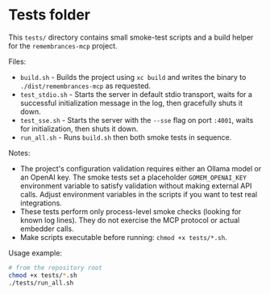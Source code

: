 # Tests folder

This `tests/` directory contains small smoke-test scripts and a build helper for the `remembrances-mcp` project.

Files:

- `build.sh` - Builds the project using `xc build` and writes the binary to `./dist/remembrances-mcp` as requested.
- `test_stdio.sh` - Starts the server in default stdio transport, waits for a successful initialization message in the log, then gracefully shuts it down.
- `test_sse.sh` - Starts the server with the `--sse` flag on port `:4001`, waits for initialization, then shuts it down.
- `run_all.sh` - Runs `build.sh` then both smoke tests in sequence.

Notes:
- The project's configuration validation requires either an Ollama model or an OpenAI key. The smoke tests set a placeholder `GOMEM_OPENAI_KEY` environment variable to satisfy validation without making external API calls. Adjust environment variables in the scripts if you want to test real integrations.
- These tests perform only process-level smoke checks (looking for known log lines). They do not exercise the MCP protocol or actual embedder calls.
- Make scripts executable before running: `chmod +x tests/*.sh`.

Usage example:

```bash
# from the repository root
chmod +x tests/*.sh
./tests/run_all.sh
```
